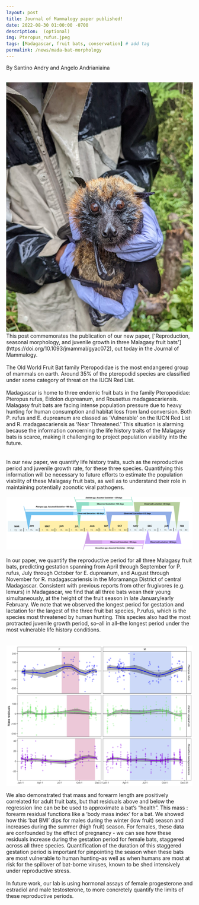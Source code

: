 ```yaml
---
layout: post
title: Journal of Mammalogy paper published!
date: 2022-08-30 01:00:00 -0700
description:  (optional)
img: Pteropus_rufus.jpeg
tags: [Madagascar, fruit bats, conservation] # add tag
permalink: /news/mada-bat-morphology
---
```



By Santino Andry and Angelo Andrianiaina

<br> 

<img src="/assets/img/Pteropus_rufus.jpeg" alt="pteropus" class="float-start col-md-5" />

<br />
This post commemorates the publication of our new paper, ['Reproduction, seasonal morphology, and juvenile growth in three Malagasy fruit bats'](https://doi.org/10.1093/jmammal/gyac072), out today in the Journal of Mammalogy. 
<br> 
<br> 
The Old World Fruit Bat family Pteropodidae is the most endangered group of mammals on earth. Around 35% of the pteropodid species are classified under some category of threat on the IUCN Red List.
<br> 
<br> 
Madagascar is home to three endemic fruit bats in the family Pteropodidae: Pteropus rufus, Eidolon dupreanum, and Rousettus madagascariensis. Malagasy fruit bats are facing intense population pressure due to heavy hunting for human consumption and habitat loss from land conversion. Both P. rufus and E. dupreanum are classed as ‘Vulnerable’ on the IUCN Red List and R. madagascariensis as ‘Near Threatened.’ This situation is alarming  because the information concerning the life history traits of the Malagasy bats is scarce, making it challenging to project population viability into the future. 
<br> 
<br> 
<br> 
In our new paper, we quantify life history traits, such as the reproductive period and juvenile growth rate, for these three species. Quantifying this information will be necessary to future efforts to estimate the population viability of these Malagasy fruit bats, as well as to understand their role in maintaining potentially zoonotic viral pathogens.
<br> 
<br> 

<img src="/assets/img/JMamFig1.png" alt="timeline" class="float-start col-md-12" />

<br> 
<br> 
In our paper, we quantify the reproductive period for all three Malagasy fruit bats, predicting  gestation spanning from April through September for P. rufus, July through October for E. dupreanum, and August through November for R. madagascariensis in the Moramanga District of central Madagascar. Consistent with previous reports from other frugivores (e.g. lemurs) in Madagascar, we find that all three bats wean their young simultaneously, at the height of the fruit season in late January/early February. We note that we observed the longest period for gestation and lactation for the largest of the three fruit bat species, P.rufus, which is the species most threatened by human hunting. This species also had the most protracted juvenile growth period, so–all in all–the longest period under the most vulnerable life history conditions.
<br> 
<br> 
<br> 
<img src="/assets/img/JMamFig3.png" alt="mass_reside" class="float-start col-md-6" />

We also demonstrated that mass and forearm length are positively correlated for adult fruit bats, but that residuals above and below the regression line can be be used to approximate a bat’s “health”. This mass : forearm residual functions like a ‘body mass index’ for a bat. We showed how this ‘bat BMI’ dips for males during the winter (low fruit) season and increases during the summer (high fruit) season. For females, these data are confounded by the effect of pregnancy - we can see how these residuals increase during the gestation period for female bats, staggered across all three species. Quantification of the duration of this staggered gestation period is important for pinpointing the season when these bats are most vulnerable to human hunting–as well as when humans are most at risk for the spillover of bat-borne viruses, known to be shed intensively under reproductive stress.
<br> 
<br> 
In future work, our lab is using hormonal assays of female progesterone and estradiol and male testosterone, to more concretely quantify the limits of these reproductive periods.
<br />


